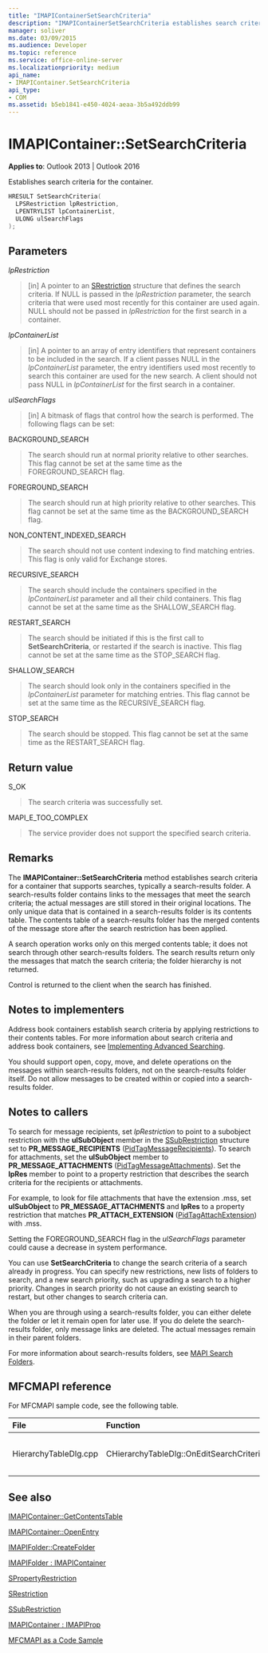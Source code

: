 ```yaml
---
title: "IMAPIContainerSetSearchCriteria"
description: "IMAPIContainerSetSearchCriteria establishes search criteria for the container. This article describes its syntax, parameters, return value, and remarks."
manager: soliver
ms.date: 03/09/2015
ms.audience: Developer
ms.topic: reference
ms.service: office-online-server
ms.localizationpriority: medium
api_name:
- IMAPIContainer.SetSearchCriteria
api_type:
- COM
ms.assetid: b5eb1841-e450-4024-aeaa-3b5a492ddb99
---
```


# IMAPIContainer::SetSearchCriteria

  
  
**Applies to**: Outlook 2013 | Outlook 2016 
  
Establishes search criteria for the container.
  
```cpp
HRESULT SetSearchCriteria(
  LPSRestriction lpRestriction,
  LPENTRYLIST lpContainerList,
  ULONG ulSearchFlags
);
```

## Parameters

 _lpRestriction_
  
> [in] A pointer to an [SRestriction](srestriction.md) structure that defines the search criteria. If NULL is passed in the _lpRestriction_ parameter, the search criteria that were used most recently for this container are used again. NULL should not be passed in  _lpRestriction_ for the first search in a container. 
    
 _lpContainerList_
  
> [in] A pointer to an array of entry identifiers that represent containers to be included in the search. If a client passes NULL in the _lpContainerList_ parameter, the entry identifiers used most recently to search this container are used for the new search. A client should not pass NULL in  _lpContainerList_ for the first search in a container. 
    
 _ulSearchFlags_
  
> [in] A bitmask of flags that control how the search is performed. The following flags can be set:
    
BACKGROUND_SEARCH 
  
> The search should run at normal priority relative to other searches. This flag cannot be set at the same time as the FOREGROUND_SEARCH flag.
    
FOREGROUND_SEARCH 
  
> The search should run at high priority relative to other searches. This flag cannot be set at the same time as the BACKGROUND_SEARCH flag.
    
NON_CONTENT_INDEXED_SEARCH
  
> The search should not use content indexing to find matching entries. This flag is only valid for Exchange stores.
    
RECURSIVE_SEARCH 
  
> The search should include the containers specified in the _lpContainerList_ parameter and all their child containers. This flag cannot be set at the same time as the SHALLOW_SEARCH flag. 
    
RESTART_SEARCH 
  
> The search should be initiated if this is the first call to **SetSearchCriteria**, or restarted if the search is inactive. This flag cannot be set at the same time as the STOP_SEARCH flag.
    
SHALLOW_SEARCH 
  
> The search should look only in the containers specified in the _lpContainerList_ parameter for matching entries. This flag cannot be set at the same time as the RECURSIVE_SEARCH flag. 
    
STOP_SEARCH 
  
> The search should be stopped. This flag cannot be set at the same time as the RESTART_SEARCH flag.
    
## Return value

S_OK 
  
> The search criteria was successfully set.
    
MAPI_E_TOO_COMPLEX 
  
> The service provider does not support the specified search criteria.
    
## Remarks

The **IMAPIContainer::SetSearchCriteria** method establishes search criteria for a container that supports searches, typically a search-results folder. A search-results folder contains links to the messages that meet the search criteria; the actual messages are still stored in their original locations. The only unique data that is contained in a search-results folder is its contents table. The contents table of a search-results folder has the merged contents of the message store after the search restriction has been applied. 
  
A search operation works only on this merged contents table; it does not search through other search-results folders. The search results return only the messages that match the search criteria; the folder hierarchy is not returned.
  
Control is returned to the client when the search has finished.
  
## Notes to implementers

Address book containers establish search criteria by applying restrictions to their contents tables. For more information about search criteria and address book containers, see [Implementing Advanced Searching](implementing-advanced-searching.md).
  
You should support open, copy, move, and delete operations on the messages within search-results folders, not on the search-results folder itself. Do not allow messages to be created within or copied into a search-results folder. 
  
## Notes to callers

To search for message recipients, set  _lpRestriction_ to point to a subobject restriction with the **ulSubObject** member in the [SSubRestriction](ssubrestriction.md) structure set to **PR_MESSAGE_RECIPIENTS** ([PidTagMessageRecipients](pidtagmessagerecipients-canonical-property.md)). To search for attachments, set the **ulSubObject** member to **PR_MESSAGE_ATTACHMENTS** ([PidTagMessageAttachments](pidtagmessageattachments-canonical-property.md)). Set the **lpRes** member to point to a property restriction that describes the search criteria for the recipients or attachments. 
  
For example, to look for file attachments that have the extension .mss, set **ulSubObject** to **PR_MESSAGE_ATTACHMENTS** and **lpRes** to a property restriction that matches **PR_ATTACH_EXTENSION** ([PidTagAttachExtension](pidtagattachextension-canonical-property.md)) with .mss.
  
Setting the FOREGROUND_SEARCH flag in the _ulSearchFlags_ parameter could cause a decrease in system performance. 
  
You can use **SetSearchCriteria** to change the search criteria of a search already in progress. You can specify new restrictions, new lists of folders to search, and a new search priority, such as upgrading a search to a higher priority. Changes in search priority do not cause an existing search to restart, but other changes to search criteria can. 
  
When you are through using a search-results folder, you can either delete the folder or let it remain open for later use. If you do delete the search-results folder, only message links are deleted. The actual messages remain in their parent folders. 
  
For more information about search-results folders, see [MAPI Search Folders](mapi-search-folders.md). 
  
## MFCMAPI reference

For MFCMAPI sample code, see the following table.
  
|**File**|**Function**|**Comment**|
|:-----|:-----|:-----|
|HierarchyTableDlg.cpp  <br/> |CHierarchyTableDlg::OnEditSearchCriteria  <br/> |MFCMAPI uses the **IMAPIContainer::SetSearchCriteria** method to write search criteria for a folder after a user has edited it. |
   
## See also



[IMAPIContainer::GetContentsTable](imapicontainer-getcontentstable.md)
  
[IMAPIContainer::OpenEntry](imapicontainer-openentry.md)
  
[IMAPIFolder::CreateFolder](imapifolder-createfolder.md)
  
[IMAPIFolder : IMAPIContainer](imapifolderimapicontainer.md)
  
[SPropertyRestriction](spropertyrestriction.md)
  
[SRestriction](srestriction.md)
  
[SSubRestriction](ssubrestriction.md)
  
[IMAPIContainer : IMAPIProp](imapicontainerimapiprop.md)


[MFCMAPI as a Code Sample](mfcmapi-as-a-code-sample.md)


